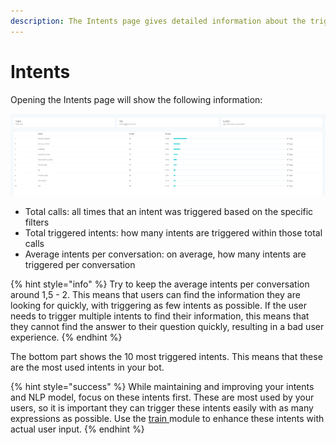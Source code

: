 ```yaml
---
description: The Intents page gives detailed information about the triggered intents
---
```


# Intents

Opening the Intents page will show the following information:

![](../../.gitbook/assets/image%20%28569%29.png)

* Total calls: all times that an intent was triggered based on the specific filters
* Total triggered intents: how many intents are triggered within those total calls
* Average intents per conversation: on average, how many intents are triggered per conversation

{% hint style="info" %}
Try to keep the average intents per conversation around 1,5  - 2. This means that users can find the information they are looking for quickly, with triggering as few intents as possible. If the user needs to trigger multiple intents to find their information, this means that they cannot find the answer to their question quickly, resulting in a bad user experience. 
{% endhint %}

The bottom part shows the 10 most triggered intents. This means that these are the most used intents in your bot. 

{% hint style="success" %}
While maintaining and improving your intents and NLP model, focus on these intents first. These are most used by your users, so it is important they can trigger these intents easily with as many expressions as possible. Use the [train ](https://docs.chatlayer.ai/understanding-users/natural-language-processing-nlp/tutorial-train-your-bot-based-on-actual-user-messages)module to enhance these intents with actual user input. 
{% endhint %}



